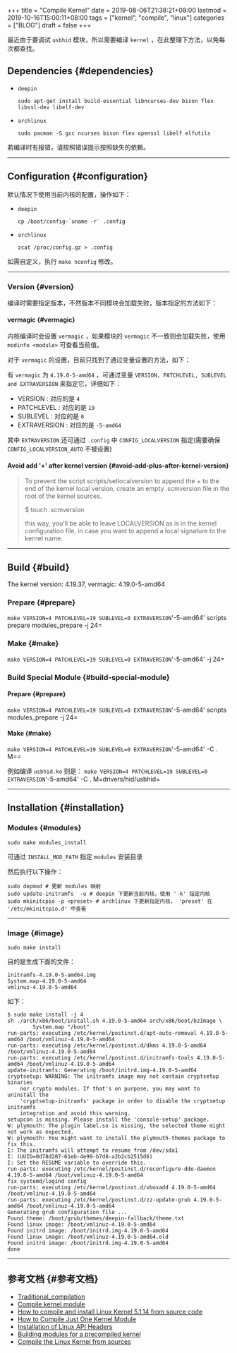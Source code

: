 +++
title = "Compile Kernel"
date = 2019-08-06T21:38:21+08:00
lastmod = 2019-10-16T15:00:11+08:00
tags = ["kernel", "compile", "linux"]
categories = ["BLOG"]
draft = false
+++

最近由于要调试 `usbhid` 模块，所以需要编译 `kernel` ，在此整理下方法，以免每次都查找。


## Dependencies {#dependencies}

-   `deepin`

    `sudo apt-get install build-essential libncurses-dev bison flex libssl-dev libelf-dev`

-   `archlinux`

    `sudo pacman -S gcc ncurses bison flex openssl libelf elfutils`

若编译时有报错，请按照错误提示按照缺失的依赖。

<!--more-->

---


## Configuration {#configuration}

默认情况下使用当前内核的配置，操作如下：

-   `deepin`

    ``cp /boot/config-`uname -r` .config``

-   `archlinux`

    `zcat /proc/config.gz > .config`

如需自定义，执行 `make nconfig` 修改。

---


### Version {#version}

编译时需要指定版本，不然版本不同模块会加载失败，版本指定的方法如下：


#### vermagic {#vermagic}

内核编译时会设置 `vermagic` ，如果模块的 `vermagic` 不一致则会加载失败，使用 `modinfo <module>` 可查看当前值。

对于 `vermagic` 的设置，目前只找到了通过变量设置的方法，如下：

有 `vermagic` 为 `4.19.0-5-amd64` ，可通过变量 `VERSION, PATCHLEVEL, SUBLEVEL and EXTRAVERSION` 来指定它，详细如下：

-   VERSION : 对应的是 `4`
-   PATCHLEVEL : 对应的是 `19`
-   SUBLEVEL : 对应的是 `0`
-   EXTRAVERSION : 对应的是 `-5-amd64`

其中 `EXTRAVERSION` 还可通过 `.config` 中 `CONFIG_LOCALVERSION` 指定(需要确保 `CONFIG_LOCALVERSION_AUTO` 不被设置)


#### Avoid add '+' after kernel version {#avoid-add-plus-after-kernel-version}

> To prevent the script scripts/setlocalversion to append the + to the end of the kernel local version, create an empty .scmversion file in the root of the kernel sources.
>
> $ touch .scmversion
>
> this way, you'll be able to leave LOCALVERSION as is in the kernel configuration file, in case you want to append a local signature to the kernel name.

---


## Build {#build}

The kernel version: 4.19.37, vermagic: 4.19.0-5-amd64


### Prepare {#prepare}

`make VERSION=4 PATCHLEVEL=19 SUBLEVEL=0 EXTRAVERSION`'-5-amd64' scripts prepare modules\_prepare -j 24=


### Make {#make}

`make VERSION=4 PATCHLEVEL=19 SUBLEVEL=0 EXTRAVERSION`'-5-amd64' -j 24=


### Build Special Module {#build-special-module}


#### Prepare {#prepare}

`make VERSION=4 PATCHLEVEL=19 SUBLEVEL=0 EXTRAVERSION`'-5-amd64' scripts modules\_prepare -j 24=


#### Make {#make}

`make VERSION=4 PATCHLEVEL=19 SUBLEVEL=0 EXTRAVERSION`'-5-amd64' -C . M=<module path>=

例如编译 `usbhid.ko` 则是： `make VERSION=4 PATCHLEVEL=19 SUBLEVEL=0 EXTRAVERSION`'-5-amd64' -C . M=drivers/hid/usbhid=

---


## Installation {#installation}


### Modules {#modules}

`sudo make modules_install`

可通过 `INSTALL_MOD_PATH` 指定 `modules` 安装目录

然后执行以下操作：

```shell
sudo depmod # 更新 modules 映射
sudo update-initramfs  -u # deepin 下更新当前内核，使用 '-k' 指定内核
sudo mkinitcpio -p <preset> # archlinux 下更新指定内核， 'preset' 在 '/etc/mkinitcpio.d' 中查看
```

---


### Image {#image}

`sudo make install`

目的是生成下面的文件：

```shell
initramfs-4.19.0-5-amd64.img
System.map-4.19.0-5-amd64
vmlinuz-4.19.0-5-amd64
```

如下：

```shell
$ sudo make install -j 4
sh ./arch/x86/boot/install.sh 4.19.0-5-amd64 arch/x86/boot/bzImage \
        System.map "/boot"
run-parts: executing /etc/kernel/postinst.d/apt-auto-removal 4.19.0-5-amd64 /boot/vmlinuz-4.19.0-5-amd64
run-parts: executing /etc/kernel/postinst.d/dkms 4.19.0-5-amd64 /boot/vmlinuz-4.19.0-5-amd64
run-parts: executing /etc/kernel/postinst.d/initramfs-tools 4.19.0-5-amd64 /boot/vmlinuz-4.19.0-5-amd64
update-initramfs: Generating /boot/initrd.img-4.19.0-5-amd64
cryptsetup: WARNING: The initramfs image may not contain cryptsetup binaries
    nor crypto modules. If that's on purpose, you may want to uninstall the
    'cryptsetup-initramfs' package in order to disable the cryptsetup initramfs
    integration and avoid this warning.
setupcon is missing. Please install the 'console-setup' package.
W: plymouth: The plugin label.so is missing, the selected theme might not work as expected.
W: plymouth: You might want to install the plymouth-themes package to fix this.
I: The initramfs will attempt to resume from /dev/sda1
I: (UUID=0d78d207-61eb-4e99-b7d8-a2b2cb2515d6)
I: Set the RESUME variable to override this.
run-parts: executing /etc/kernel/postinst.d/reconfigure-dde-daemon 4.19.0-5-amd64 /boot/vmlinuz-4.19.0-5-amd64
fix systemd/logind config
run-parts: executing /etc/kernel/postinst.d/vboxadd 4.19.0-5-amd64 /boot/vmlinuz-4.19.0-5-amd64
run-parts: executing /etc/kernel/postinst.d/zz-update-grub 4.19.0-5-amd64 /boot/vmlinuz-4.19.0-5-amd64
Generating grub configuration file ...
Found theme: /boot/grub/themes/deepin-fallback/theme.txt
Found linux image: /boot/vmlinuz-4.19.0-5-amd64
Found initrd image: /boot/initrd.img-4.19.0-5-amd64
Found linux image: /boot/vmlinuz-4.19.0-5-amd64.old
Found initrd image: /boot/initrd.img-4.19.0-5-amd64
done
```

---


## 参考文档 {#参考文档}

-   [Traditional\_compilation](https://wiki.archlinux.org/index.php/Kernel/Traditional%5Fcompilation)
-   [Compile kernel module](https://wiki.archlinux.org/index.php/Compile%5Fkernel%5Fmodule)
-   [How to compile and install Linux Kernel 5.1.14 from source code](https://www.cyberciti.biz/tips/compiling-linux-kernel-26.html)
-   [How to Compile Just One Kernel Module](https://yoursunny.com/t/2018/one-kernel-module/)
-   [Installation of Linux API Headers](http://www.linuxfromscratch.org/lfs/view/development/chapter06/linux-headers.html)
-   [Building modules for a precompiled kernel](https://linux.die.net/lkmpg/x380.html)
-   [Compile the Linux Kernel from sources](https://www.acmesystems.it/compile%5Flinux%5Fkernel)
